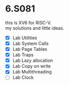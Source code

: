 # 6.S081
this is XV6 for RISC-V.  
my solutions and little ideas.

- [x] Lab Utilities  
- [x] Lab System Calls  
- [x] Lab Page Tables 
- [x] Lab Traps
- [x] Lab Lazy allocation
- [x] Lab Copy on write
- [x] Lab Multithreading
- [ ] Lab Clock
